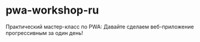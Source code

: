 # pwa-workshop-ru
Практический мастер-класс по PWA: Давайте сделаем веб-приложение прогрессивным за один день!
